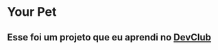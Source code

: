<h1>Your Pet</h1>

<h2>Esse foi um projeto que eu aprendi no <a href="https://rodolfomori.com.br/devclub">DevClub</a></h2>
